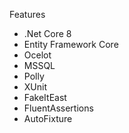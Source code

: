 Features
* .Net Core 8
* Entity Framework Core
* Ocelot
* MSSQL
* Polly
* XUnit
* FakeItEast
* FluentAssertions
* AutoFixture
